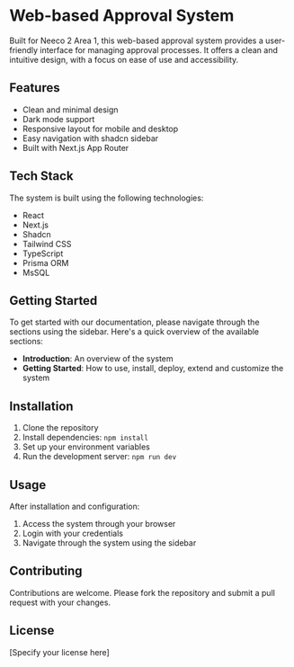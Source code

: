 # Web-based Approval System

Built for Neeco 2 Area 1, this web-based approval system provides a user-friendly interface for managing approval processes. It offers a clean and intuitive design, with a focus on ease of use and accessibility.

## Features

- Clean and minimal design
- Dark mode support
- Responsive layout for mobile and desktop
- Easy navigation with shadcn sidebar
- Built with Next.js App Router

## Tech Stack

The system is built using the following technologies:

- React
- Next.js
- Shadcn
- Tailwind CSS
- TypeScript
- Prisma ORM
- MsSQL

## Getting Started

To get started with our documentation, please navigate through the sections using the sidebar. Here's a quick overview of the available sections:

- **Introduction**: An overview of the system
- **Getting Started**: How to use, install, deploy, extend and customize the system

## Installation

1. Clone the repository
2. Install dependencies: `npm install`
3. Set up your environment variables
4. Run the development server: `npm run dev`

## Usage

After installation and configuration:

1. Access the system through your browser
2. Login with your credentials
3. Navigate through the system using the sidebar

## Contributing

Contributions are welcome. Please fork the repository and submit a pull request with your changes.

## License

[Specify your license here]
